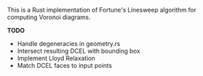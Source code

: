 This is a Rust implementation of Fortune's Linesweep algorithm for computing Voronoi diagrams.

**TODO**
* Handle degeneracies in geometry.rs
* Intersect resulting DCEL with bounding box
* Implement Lloyd Relaxation
* Match DCEL faces to input points